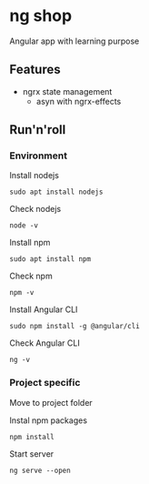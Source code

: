 # ng shop

Angular app with learning purpose

## Features

- ngrx state management
  - asyn with ngrx-effects

## Run'n'roll

### Environment

Install nodejs
```console
sudo apt install nodejs
```

Check nodejs
```console
node -v
```

Install npm
```console
sudo apt install npm
```

Check npm
```console
npm -v
```

Install Angular CLI
```console
sudo npm install -g @angular/cli
```

Check Angular CLI
```console
ng -v
```

### Project specific

Move to project folder

Instal npm packages
```console
npm install
```

Start server
```console
ng serve --open
```
